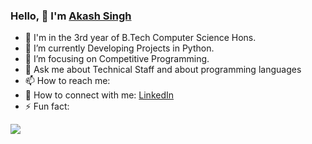 ### Hello, 👋 I'm [Akash Singh](https://akashsingh3031.medium.com/)

- 🔭 I'm in the 3rd year of B.Tech Computer Science Hons.
- 🌱 I’m currently Developing Projects in Python.
- 🎯 I’m focusing on Competitive Programming.
- 💬  Ask me about Technical Staff and about programming languages
- 📫 How to reach me: 
- 🤝 How to connect with me: [LinkedIn](https://www.linkedin.com/in/akash-singh3031/)
- ⚡ Fun fact: 

<img src= "https://github-readme-stats.vercel.app/api?username=AkashSingh3031&&show_icons=true&title_color=ffffff&icon_color=bb2acf&text_color=daf7dc&bg_color=151515">
